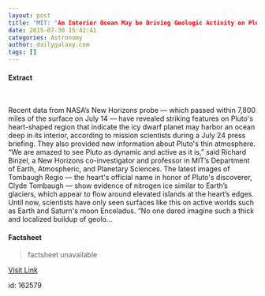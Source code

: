 ```yaml
---
layout: post
title: "MIT: "An Interior Ocean May be Driving Geologic Activity on Pluto""
date: 2015-07-30 15:42:41
categories: Astronomy
author: dailygalaxy.com
tags: []
---
```



#### Extract
>    Recent data from NASA’s New Horizons probe — which passed within 7,800 miles of the surface on July 14 — have revealed striking features on Pluto's heart-shaped region that indicate the icy dwarf planet may harbor an ocean deep in its interior, according to mission scientists during a July 24 press briefing. They also provided new information about Pluto's thin atmosphere. “We are amazed to see Pluto as dynamic and active as it is,” said Richard Binzel, a New Horizons co-investigator and professor in MIT’s Department of Earth, Atmospheric, and Planetary Sciences. The latest images of Tombaugh Regio — the heart's official name in honor of Pluto's discoverer, Clyde Tombaugh — show evidence of nitrogen ice similar to Earth’s glaciers, which appear to flow around elevated islands at the heart’s edges.  Until now, scientists have only seen surfaces like this on active worlds such as Earth and Saturn's moon Enceladus. “No one dared imagine such a thick and localized buildup of geolo...

#### Factsheet
>factsheet unavailable

[Visit Link](http://www.dailygalaxy.com/my_weblog/2015/07/mit-an-interior-ocean-may-be-driving-geologic-activity-on-pluto.html)

id:  162579
